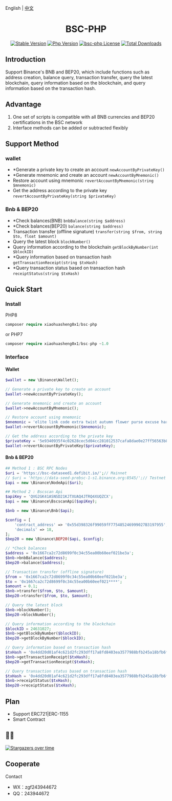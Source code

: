 English | [中文](./README-CN.md)

<h1 align="center">BSC-PHP</h1>

<p align="center">
  <a href="https://github.com/xiaohuasheng0x1/bsc-php/releases"><img src="https://poser.pugx.org/xiaohuasheng0x1/bsc-php/v/stable" alt="Stable Version"></a>
  <a href="https://www.php.net"><img src="https://img.shields.io/badge/php-%3E=7.2-brightgreen.svg?maxAge=2592000" alt="Php Version"></a>
  <a href="https://github.com/xiaohuasheng0x1/bsc-php/blob/master/LICENSE"><img src="https://img.shields.io/github/license/xiaohuasheng0x1/bsc-php.svg?maxAge=2592000" alt="bsc-php License"></a>
  <a href="https://packagist.org/packages/xiaohuasheng0x1/bsc-php"><img src="https://poser.pugx.org/xiaohuasheng0x1/bsc-php/downloads" alt="Total Downloads"></a>
</p>

## Introduction

Support Binance's BNB and BEP20, which include functions such as address creation, balance query, transaction transfer, query the latest blockchain, query information based on the blockchain, and query information based on the transaction hash.

## Advantage

1. One set of scripts is compatible with all BNB currencies and BEP20 certifications in the BSC network
1. Interface methods can be added or subtracted flexibly

## Support Method

### wallet
- *Generate a private key to create an account `newAccountByPrivateKey()`
- *Generate mnemonic and create an account `newAccountByMnemonic()`
- Restore account using mnemonic `revertAccountByMnemonic(string $mnemonic)`
- Get the address according to the private key `revertAccountByPrivateKey(string $privateKey)`

### Bnb & BEP20
- *Check balances(BNB) `bnbBalance(string $address)`
- *Check balances(BEP20) `balance(string $address)`
- Transaction transfer (offline signature) `transfer(string $from, string $to, float $amount)`
- Query the latest block `blockNumber()`
- Query information according to the blockchain `getBlockByNumber(int $blockID)`
- *Query information based on transaction hash `getTransactionReceipt(string $txHash)`
- *Query transaction status based on transaction hash `receiptStatus(string $txHash)`


## Quick Start

### Install

PHP8
``` php
composer require xiaohuasheng0x1/bsc-php
```

or PHP7
``` php
composer require xiaohuasheng0x1/bsc-php ~1.0
```

### Interface

#### Wallet
``` php
$wallet = new \Binance\Wallet();

// Generate a private key to create an account
$wallet->newAccountByPrivateKey();

// Generate mnemonic and create an account
$wallet->newAccountByMnemonic();

// Restore account using mnemonic
$mnemonic = 'elite link code extra twist autumn flower purse excuse harsh kitchen whip';
$wallet->revertAccountByMnemonic($mnemonic);

// Get the address according to the private key
$privateKey = '5e9340935f4c02628cec5d04cc281012537cafa8dae0e27ff56563b8dffab368';
$wallet->revertAccountByPrivateKey($privateKey);
``` 

#### Bnb & BEP20
``` php
## Method 1 : BSC RPC Nodes
$uri = 'https://bsc-dataseed1.defibit.io/';// Mainnet
// $uri = 'https://data-seed-prebsc-1-s1.binance.org:8545/';// Testnet
$api = new \Binance\NodeApi($uri);

## Method 2 : Bscscan Api
$apiKey = 'QVG2GK41ASNSD21KJTXUAQ4JTRQ4XUQZCX';
$api = new \Binance\BscscanApi($apiKey);

$bnb = new \Binance\Bnb($api);

$config = [
    'contract_address' => '0x55d398326f99059fF775485246999027B3197955',// USDT BEP20
    'decimals' => 18,
];
$bep20 = new \Binance\BEP20($api, $config);

// *Check balances
$address = '0x1667ca2c72d8699f0c34c55ea00b60eef021be3a';
$bnb->bnbBalance($address);
$bep20->balance($address);

// Transaction transfer (offline signature)
$from = '0x1667ca2c72d8699f0c34c55ea00b60eef021be3a';
$to = '0x1667ca2c72d8699f0c34c55ea00b60eef021****';
$amount = 0.1;
$bnb->transfer($from, $to, $amount);
$bep20->transfer($from, $to, $amount);

// Query the latest block
$bnb->blockNumber();
$bep20->blockNumber();

// Query information according to the blockchain
$blockID = 24631027;
$bnb->getBlockByNumber($blockID);
$bep20->getBlockByNumber($blockID);

// Query information based on transaction hash
$txHash = '0x4dd20d01af4c621d2fc293dff17a8fd8403ea3577988bfb245a18bfb6f50604b';
$bnb->getTransactionReceipt($txHash);
$bep20->getTransactionReceipt($txHash);

// Query transaction status based on transaction hash
$txHash = '0x4dd20d01af4c621d2fc293dff17a8fd8403ea3577988bfb245a18bfb6f50604b';
$bnb->receiptStatus($txHash);
$bep20->receiptStatus($txHash);
```

## Plan

- Support ERC721|ERC-1155
- Smart Contract

## 🌟🌟

[![Stargazers over time](https://starchart.cc/xiaohuasheng0x1/bsc-php.svg)](https://starchart.cc/xiaohuasheng0x1/bsc-php)

## Cooperate

Contact
- WX：zgf243944672
- QQ：243944672
